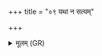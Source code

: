 +++
title = "०९ यथा न सत्यम्"

+++
<details><summary>मूलम् (GR)</summary>

यथा न सत्यं पुरुषः  
सदा वदितुम् अर्हति ।  
विष्कन्धं त्वद् अपशरं  
विशरं पुष्ट्यामयम् ।  
जम्भं हनुग्राभं शङ्खं  
तान् अजेना अजामसि ॥
</details>